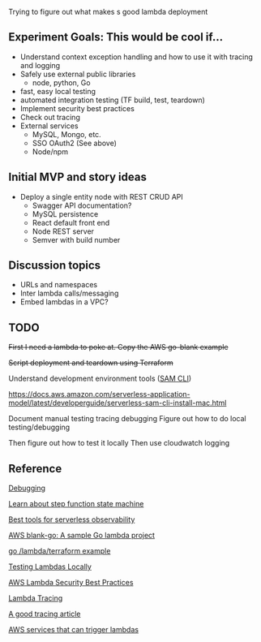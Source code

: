 
Trying to figure out what makes s good lambda deployment


## Experiment Goals: This would be cool if...

- Understand context exception handling and how to use it with tracing and logging
- Safely use external public libraries
  - node, python, Go
- fast, easy local testing
- automated integration testing (TF build, test, teardown)
- Implement security best practices
- Check out tracing
- External services
  - MySQL, Mongo, etc.
  - SSO OAuth2 (See above)
  - Node/npm

## Initial MVP and story ideas
- Deploy a single entity node with REST CRUD API
  - Swagger API documentation?
  - MySQL persistence
  - React default front end
  - Node REST server    
  - Semver with build number

## Discussion topics
- URLs and namespaces
- Inter lambda calls/messaging
- Embed lambdas in a VPC?

## TODO
~~First I need  a lambda to poke at.  Copy the AWS go-blank example~~

~~Script deployment and teardown  using Terraform~~

Understand development environment tools ([SAM CLI](https://youtu.be/FINV-VmCXms)) 

https://docs.aws.amazon.com/serverless-application-model/latest/developerguide/serverless-sam-cli-install-mac.html


Document manual testing tracing debugging
Figure out how to do  local testing/debugging

Then figure out how to test it locally
Then use cloudwatch logging

## Reference

[Debugging](https://docs.aws.amazon.com/serverless-application-model/latest/developerguide/serverless-sam-cli-using-debugging-golang.html)

[Learn about step function state machine](https://docs.aws.amazon.com/step-functions/latest/dg/tutorial-creating-lambda-state-machine.html)

[Best tools for serverless observability](https://www.serverless.com/blog/best-tools-serverless-observability)

[AWS blank-go: A sample Go lambda project](https://github.com/awsdocs/aws-lambda-developer-guide/tree/main/sample-apps/blank-go)

[go /lambda/terraform example](https://dev.to/esenac/deploy-an-aws-lambda-function-in-go-with-terraform-12ap)

[Testing Lambdas Locally](https://docs.aws.amazon.com/serverless-application-model/latest/developerguide/serverless-sam-cli-using-debugging.html)


[AWS Lambda Security Best Practices](https://docs.aws.amazon.com/whitepapers/latest/serverless-architectures-lambda/security-best-practices.html)

[Lambda Tracing](https://docs.aws.amazon.com/lambda/latest/dg/services-xray.html)

[A good tracing article](https://www.infoq.com/articles/tracing-aws-lambda-functions/)

[AWS services that can trigger lambdas](https://docs.aws.amazon.com/lambda/latest/dg/lambda-services.html)
